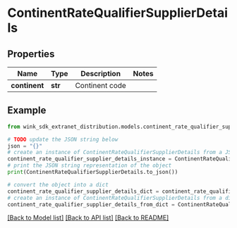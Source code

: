 # ContinentRateQualifierSupplierDetails


## Properties

Name | Type | Description | Notes
------------ | ------------- | ------------- | -------------
**continent** | **str** | Continent code | 

## Example

```python
from wink_sdk_extranet_distribution.models.continent_rate_qualifier_supplier_details import ContinentRateQualifierSupplierDetails

# TODO update the JSON string below
json = "{}"
# create an instance of ContinentRateQualifierSupplierDetails from a JSON string
continent_rate_qualifier_supplier_details_instance = ContinentRateQualifierSupplierDetails.from_json(json)
# print the JSON string representation of the object
print(ContinentRateQualifierSupplierDetails.to_json())

# convert the object into a dict
continent_rate_qualifier_supplier_details_dict = continent_rate_qualifier_supplier_details_instance.to_dict()
# create an instance of ContinentRateQualifierSupplierDetails from a dict
continent_rate_qualifier_supplier_details_from_dict = ContinentRateQualifierSupplierDetails.from_dict(continent_rate_qualifier_supplier_details_dict)
```
[[Back to Model list]](../README.md#documentation-for-models) [[Back to API list]](../README.md#documentation-for-api-endpoints) [[Back to README]](../README.md)


